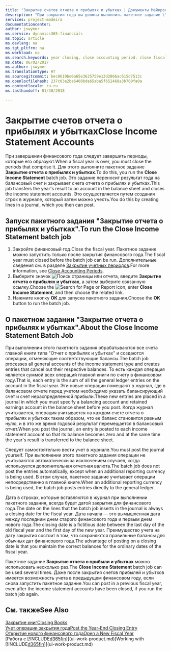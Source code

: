 ```yaml
---
title: "Закрытие счетов отчета о прибылях и убытках | Документы Майкрософт"
description: "При закрытии года вы должны выполнить пакетное задание \"Закрытие отчета о прибылях и убытках\", чтобы закрыть отчетные периоды, составляющие финансовый год."
services: project-madeira
documentationcenter: 
author: jswymer
ms.service: dynamics365-financials
ms.topic: article
ms.devlang: na
ms.tgt_pltfrm: na
ms.workload: na
ms.search.keywords: year closing, close accounting period, close fiscal year, bank account detailed trial balance
ms.date: 06/02/2017
ms.author: jswymer
ms.translationtype: HT
ms.sourcegitcommit: bec0619be0a65e3625759e13d2866ac615d7513c
ms.openlocfilehash: 237c03e2ba6408bde65aba5f652468a3b700fa0a
ms.contentlocale: ru-ru
ms.lasthandoff: 01/30/2018

---
```

# <a name="close-income-statement-accounts"></a><span data-ttu-id="8cb85-103">Закрытие счетов отчета о прибылях и убытках</span><span class="sxs-lookup"><span data-stu-id="8cb85-103">Close Income Statement Accounts</span></span>
<span data-ttu-id="8cb85-104">При завершении финансового года следует завершить периоды, которые его образуют.</span><span class="sxs-lookup"><span data-stu-id="8cb85-104">When a fiscal year is over, you must close the periods that comprise it.</span></span> <span data-ttu-id="8cb85-105">Для этого выполните пакетное задание **Закрытие отчета о прибылях и убытках**.</span><span class="sxs-lookup"><span data-stu-id="8cb85-105">To do this, you run the **Close Income Statement** batch job.</span></span> <span data-ttu-id="8cb85-106">Это задание переносит результат года на балансовый счет и закрывает счета отчета о прибылях и убытках.</span><span class="sxs-lookup"><span data-stu-id="8cb85-106">This job transfers the year's result to an account in the balance sheet and closes the income statement accounts.</span></span> <span data-ttu-id="8cb85-107">Это осуществляется путем создания строк в журнале, который затем можно учесть.</span><span class="sxs-lookup"><span data-stu-id="8cb85-107">You do this by creating lines in a journal, which you then can post.</span></span>

## <a name="to-run-the-close-income-statement-batch-job"></a><span data-ttu-id="8cb85-108">Запуск пакетного задания "Закрытие отчета о прибылях и убытках".</span><span class="sxs-lookup"><span data-stu-id="8cb85-108">To run the Close Income Statement batch job</span></span>
1. <span data-ttu-id="8cb85-109">Закройте финансовый год.</span><span class="sxs-lookup"><span data-stu-id="8cb85-109">Close the fiscal year.</span></span> <span data-ttu-id="8cb85-110">Пакетное задание можно запустить только после закрытия финансового года.</span><span class="sxs-lookup"><span data-stu-id="8cb85-110">The fiscal year must closed before the batch job can be run.</span></span> <span data-ttu-id="8cb85-111">Дополнительные сведения см. в разделе [Закрытие учетных периодов](year-close-account-periods.md).</span><span class="sxs-lookup"><span data-stu-id="8cb85-111">For more information, see [Close Accounting Periods](year-close-account-periods.md).</span></span>
2. <span data-ttu-id="8cb85-112">Выберите значок ![Поиск страницы или отчета](media/ui-search/search_small.png "Значок поиска страницы или отчета"), введите **Закрытие отчета о прибылях и убытках**, а затем выберите связанную ссылку.</span><span class="sxs-lookup"><span data-stu-id="8cb85-112">Choose the ![Search for Page or Report](media/ui-search/search_small.png "Search for Page or Report icon") icon, enter **Close Income Statement**, and then choose the related link.</span></span>
3. <span data-ttu-id="8cb85-113">Нажмите кнопку **ОК** для запуска пакетного задания.</span><span class="sxs-lookup"><span data-stu-id="8cb85-113">Choose the **OK** button to run the batch job.</span></span>

## <a name="about-the-close-income-statement-batch-job"></a><span data-ttu-id="8cb85-114">О пакетном задании "Закрытие отчета о прибылях и убытках".</span><span class="sxs-lookup"><span data-stu-id="8cb85-114">About the Close Income Statement Batch Job</span></span>
<span data-ttu-id="8cb85-115">При выполнении этого пакетного задания обрабатываются все счета главной книги типа "Отчет о прибылях и убытках" и создаются операции, отменяющие соответствующие балансы.</span><span class="sxs-lookup"><span data-stu-id="8cb85-115">The batch job processes all general accounts of the income statement type and creates entries that cancel out their respective balances.</span></span> <span data-ttu-id="8cb85-116">То есть каждая операция является суммой всех операций главной книги по счету в финансовом году.</span><span class="sxs-lookup"><span data-stu-id="8cb85-116">That is, each entry is the sum of all the general ledger entries on the account in the fiscal year.</span></span> <span data-ttu-id="8cb85-117">Эти новые операции помещают в журнал, где в балансовом отчете перед учетом необходимо указать балансирующий счет и счет нераспределенной прибыли.</span><span class="sxs-lookup"><span data-stu-id="8cb85-117">These new entries are placed in a journal in which you must specify a balancing account and retained earnings account in the balance sheet before you post.</span></span> <span data-ttu-id="8cb85-118">Когда журнал учитывается, операция учитывается на каждом счете отчета о прибылях и убытках таким образом, что ее баланс становится равным нулю, и в это же время годовой результат перемещается в балансовый отчет.</span><span class="sxs-lookup"><span data-stu-id="8cb85-118">When you post the journal, an entry is posted to each income statement account so that its balance becomes zero and at the same time the year's result is transferred to the balance sheet.</span></span>

<span data-ttu-id="8cb85-119">Следует самостоятельно вести учет в журнале.</span><span class="sxs-lookup"><span data-stu-id="8cb85-119">You must post the journal yourself.</span></span> <span data-ttu-id="8cb85-120">При выполнении этого пакетного задания операции не учитываются автоматически за исключением случаев, когда используется дополнительная отчетная валюта.</span><span class="sxs-lookup"><span data-stu-id="8cb85-120">The batch job does not post the entries automatically, except when an additional reporting currency is being used.</span></span> <span data-ttu-id="8cb85-121">В этом случае, пакетное задание учитывает операции непосредственно в главной книге.</span><span class="sxs-lookup"><span data-stu-id="8cb85-121">When an additional reporting currency is being used, the batch job posts entries directly to the general ledger.</span></span>

<span data-ttu-id="8cb85-122">Дата в строках, которые вставляются в журнал при выполнении пакетного задания, всегда будет датой закрытия для финансового года.</span><span class="sxs-lookup"><span data-stu-id="8cb85-122">The date on the lines that the batch job inserts in the journal is always a closing date for the fiscal year.</span></span> <span data-ttu-id="8cb85-123">Дата начала — это вымышленная дата между последним днем старого финансового года и первым днем нового года.</span><span class="sxs-lookup"><span data-stu-id="8cb85-123">The closing date is a fictitious date between the last day of the old fiscal year and the first day of the new year.</span></span> <span data-ttu-id="8cb85-124">Преимущество учета на дату закрытия состоит в том, что сохраняются правильные балансы для обычных дат финансового года.</span><span class="sxs-lookup"><span data-stu-id="8cb85-124">The advantage of posting on a closing date is that you maintain the correct balances for the ordinary dates of the fiscal year.</span></span>

<span data-ttu-id="8cb85-125">Пакетное задание **Закрытие отчета о прибыли и убытках** можно использовать несколько раз.</span><span class="sxs-lookup"><span data-stu-id="8cb85-125">The **Close Income Statement** batch job can be used several times.</span></span> <span data-ttu-id="8cb85-126">Даже после закрытия счетов прибылей и убытков имеется возможность учета в предыдущем финансовом году, если снова запустить пакетное задание.</span><span class="sxs-lookup"><span data-stu-id="8cb85-126">You can post in a previous fiscal year, even after the income statement accounts have been closed, if you run the batch job again.</span></span>

## <a name="see-also"></a><span data-ttu-id="8cb85-127">См. также</span><span class="sxs-lookup"><span data-stu-id="8cb85-127">See Also</span></span>
[<span data-ttu-id="8cb85-128">Закрытие книг</span><span class="sxs-lookup"><span data-stu-id="8cb85-128">Closing Books</span></span>](year-close-books.md)  
[<span data-ttu-id="8cb85-129">Учет операции закрытия года</span><span class="sxs-lookup"><span data-stu-id="8cb85-129">Post the Year-End Closing Entry</span></span>](year-how-post-year-end-close-entry.md)  
[<span data-ttu-id="8cb85-130">Открытие нового финансового года</span><span class="sxs-lookup"><span data-stu-id="8cb85-130">Open a New Fiscal Year</span></span>](finance-how-open-new-fiscal-year.md)  
<span data-ttu-id="8cb85-131">[Работа с [!INCLUDE[d365fin](includes/d365fin_md.md)]](ui-work-product.md)</span><span class="sxs-lookup"><span data-stu-id="8cb85-131">[Working with [!INCLUDE[d365fin](includes/d365fin_md.md)]](ui-work-product.md)</span></span>

